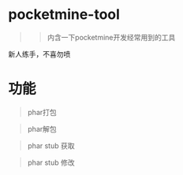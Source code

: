 # pocketmine-tool
>>内含一下pocketmine开发经常用到的工具


新人练手，不喜勿喷

# 功能
>phar打包

>phar解包

>phar stub 获取

>phar stub 修改
